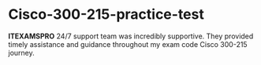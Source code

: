# Cisco-300-215-practice-test
**ITEXAMSPRO** 24/7 support team was incredibly supportive. They provided timely assistance and guidance throughout my exam code Cisco 300-215 journey.
